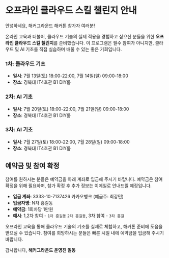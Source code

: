 # 오프라인 클라우드 스킬 챌린지 안내


안녕하세요, 해커그라운드 해커톤 참가자 여러분!

온라인 교육과 더불어, 클라우드 기술의 실제 적용을 경험하고 싶으신 분들을 위한 **오프라인 클라우드 스킬 챌린지**를 준비했습니다. 이 프로그램은 필수 참여가 아니지만, 클라우드 및 AI 기초를 직접 실습하며 배울 수 있는 좋은 기회입니다.


### 1차: 클라우드 기초

- **일시**: 7월 13일(토) 18:00-22:00, 7월 14일(일) 09:00-18:00
- **장소**: 경북대 IT4호관 B1 DIY룸


### 2차: AI 기초

- **일시**: 7월 20일(토) 18:00-22:00, 7월 21일(일) 09:00-18:00
- **장소**: 경북대 IT4호관 B1 DIY룸


### 3차: AI 기초

- **일시**: 7월 27일(토) 18:00-22:00, 7월 28일(일) 09:00-18:00
- **장소**: 경북대 IT4호관 B1 DIY룸


## 예약금 및 참여 확정

참여를 원하시는 분들은 예약금을 아래 계좌로 입금해 주시기 바랍니다. 예약금은 참여 확정을 위해 필요하며, 참가 확정 후 추가 정보는 이메일로 안내드릴 예정입니다.

- **입금 계좌**: 3333-10-7137426 카카오뱅크 (예금주: 최강민)
- **입금자명**: N차 홍길동 
- **예약금**: 1회차당 1만원
- **예시**: 1,2차 참여 - `1차 홍길동` `2차 홍길동`, 3차 참여 - `3차 홍길`

오프라인 교육을 통해 클라우드 기술의 기초를 실제로 체험하고, 해커톤 준비에 도움을 받으실 수 있습니다. 참여를 희망하시는 분들은 빠른 시일 내에 예약금을 입금해 주시기 바랍니다.

감사합니다,
**해커그라운드 운영진 일동**
